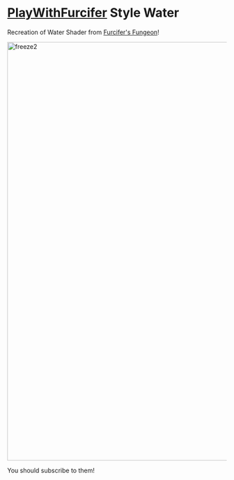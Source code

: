 # [PlayWithFurcifer](https://www.youtube.com/c/PlayWithFurcifer/) Style Water

Recreation of Water Shader from [Furcifer's Fungeon](https://store.steampowered.com/app/1700930/Furcifers_Fungeon/)!

<img width="960" alt="freeze2" src="https://user-images.githubusercontent.com/81257780/168025512-9ea5fbb3-e17c-43df-be41-7061081440c9.png">

You should subscribe to them!
